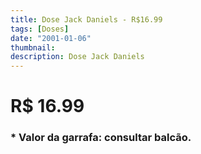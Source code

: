 ```yaml
---
title: Dose Jack Daniels - R$16.99
tags: [Doses]
date: "2001-01-06"
thumbnail: 
description: Dose Jack Daniels
---
```


# R$ 16.99

<h3 id="unordered">
<strong>
<strong>* Valor da garrafa: consultar balcão.</strong>
</strong>
</h3>